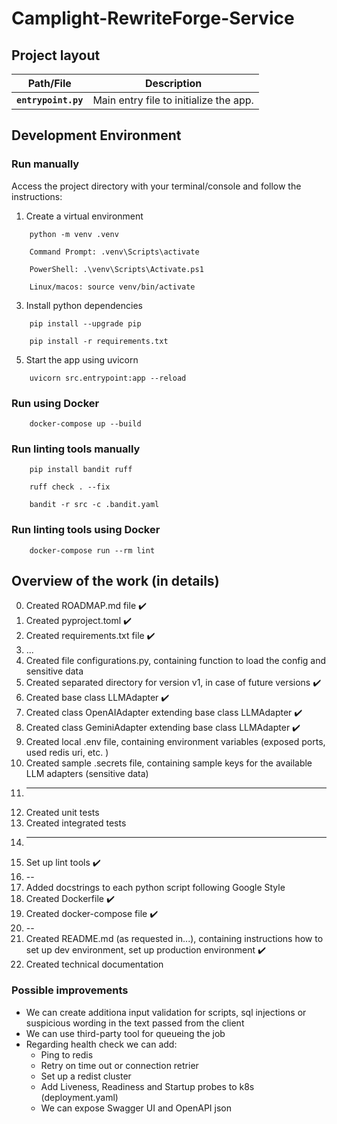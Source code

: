 # Camplight-RewriteForge-Service

## Project layout
| Path/File | Description |
|------|-------------|
| **`entrypoint.py`** | Main entry file to initialize the app. |


## Development Environment
### Run manually
Access the project directory with your terminal/console and follow the instructions:

1. Create a virtual environment
```console
    python -m venv .venv

    Command Prompt: .venv\Scripts\activate

    PowerShell: .\venv\Scripts\Activate.ps1

    Linux/macos: source venv/bin/activate
```
3. Install python dependencies
```console
    pip install --upgrade pip

    pip install -r requirements.txt
```
5. Start the app using uvicorn
```console
    uvicorn src.entrypoint:app --reload
```
### Run using Docker
```console
    docker-compose up --build
```
### Run linting tools manually
```console
    pip install bandit ruff
   
    ruff check . --fix
   
    bandit -r src -c .bandit.yaml
```
### Run linting tools using Docker
```console
    docker-compose run --rm lint
```
## Overview of the work (in details)
0. Created ROADMAP.md file ✔️
1. Created pyproject.toml ✔️
2. Created requirements.txt file ✔️
3. ...
4. Created file configurations.py, containing function to load the config and sensitive data
5. Created separated directory for version v1, in case of future versions ✔️
6. Created base class LLMAdapter ✔️
7. Created class OpenAIAdapter extending base class LLMAdapter ✔️
8. Created class GeminiAdapter extending base class LLMAdapter ✔️
9. Created local .env file, containing environment variables (exposed ports, used redis uri, etc. )
10. Created sample .secrets file, containing sample keys for the available LLM adapters (sensitive data)
11. ---
12. Created unit tests
13. Created integrated tests
14. ---
15. Set up lint tools ✔️
16. --
17. Added docstrings to each python script following Google Style
18. Created Dockerfile ✔️
19. Created docker-compose file ✔️
20. --
21. Created README.md (as requested in...), containing instructions how to set up dev environment, set up production environment ✔️
22. Created technical documentation

### Possible improvements
* We can create additiona input validation for scripts, sql injections or suspicious wording in the text passed from the client
* We can use third-party tool for queueing the job
* Regarding health check we can add:
    * Ping to redis
    * Retry on time out or connection retrier
    * Set up a redist cluster
    * Add Liveness, Readiness and Startup probes to k8s (deployment.yaml)
    * We can expose Swagger UI and OpenAPI json

